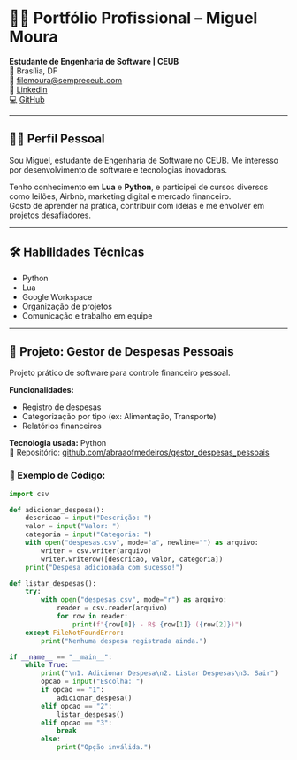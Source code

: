 # 🧑‍💻 Portfólio Profissional – Miguel Moura

**Estudante de Engenharia de Software | CEUB**  
📍 Brasília, DF  
📧 filemoura@sempreceub.com  
🔗 [LinkedIn](https://linkedin.com/in/miguel-moura)  
💻 [GitHub](https://github.com/abraaofmedeiros/gestor_despesas_pessoais)

---

## 👨‍🎓 Perfil Pessoal

Sou Miguel, estudante de Engenharia de Software no CEUB. Me interesso por desenvolvimento de software e tecnologias inovadoras.

Tenho conhecimento em **Lua** e **Python**, e participei de cursos diversos como leilões, Airbnb, marketing digital e mercado financeiro.  
Gosto de aprender na prática, contribuir com ideias e me envolver em projetos desafiadores.

---

## 🛠️ Habilidades Técnicas

- Python  
- Lua  
- Google Workspace  
- Organização de projetos  
- Comunicação e trabalho em equipe  

---

## 💼 Projeto: Gestor de Despesas Pessoais

Projeto prático de software para controle financeiro pessoal.

**Funcionalidades:**
- Registro de despesas
- Categorização por tipo (ex: Alimentação, Transporte)
- Relatórios financeiros

**Tecnologia usada:** Python  
🔗 Repositório: [github.com/abraaofmedeiros/gestor_despesas_pessoais](https://github.com/abraaofmedeiros/gestor_despesas_pessoais)

### 🧾 Exemplo de Código:

```python
import csv

def adicionar_despesa():
    descricao = input("Descrição: ")
    valor = input("Valor: ")
    categoria = input("Categoria: ")
    with open("despesas.csv", mode="a", newline="") as arquivo:
        writer = csv.writer(arquivo)
        writer.writerow([descricao, valor, categoria])
    print("Despesa adicionada com sucesso!")

def listar_despesas():
    try:
        with open("despesas.csv", mode="r") as arquivo:
            reader = csv.reader(arquivo)
            for row in reader:
                print(f"{row[0]} - R$ {row[1]} ({row[2]})")
    except FileNotFoundError:
        print("Nenhuma despesa registrada ainda.")

if __name__ == "__main__":
    while True:
        print("\n1. Adicionar Despesa\n2. Listar Despesas\n3. Sair")
        opcao = input("Escolha: ")
        if opcao == "1":
            adicionar_despesa()
        elif opcao == "2":
            listar_despesas()
        elif opcao == "3":
            break
        else:
            print("Opção inválida.")
